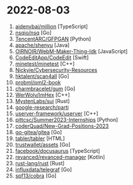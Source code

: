 # 2022-08-03

1. [aidenybai/million](https://github.com/aidenybai/million "Virtual DOM into the future! ✨🦁🚀✨") [TypeScript]
2. [nsqio/nsq](https://github.com/nsqio/nsq "A realtime distributed messaging platform") [Go]
3. [TencentARC/GFPGAN](https://github.com/TencentARC/GFPGAN "GFPGAN aims at developing Practical Algorithms for Real-world Face Restoration.") [Python]
4. [apache/shenyu](https://github.com/apache/shenyu "Apache ShenYu is a Java native API Gateway for service proxy, protocol conversion and API governance.") [Java]
5. [OIRNOIR/WebM-Maker-Thing-Idk](https://github.com/OIRNOIR/WebM-Maker-Thing-Idk "This is a simple tool to allow you to create WebM files with changing aspect ratios.") [JavaScript]
6. [CodeEditApp/CodeEdit](https://github.com/CodeEditApp/CodeEdit "CodeEdit App for macOS – Elevate your code editing experience. Open source, free forever.") [Swift]
7. [minetest/minetest](https://github.com/minetest/minetest "Minetest is an open source voxel game engine with easy modding and game creation") [C++]
8. [Nickyie/Cybersecurity-Resources](https://github.com/Nickyie/Cybersecurity-Resources "A Library of various cybersecurity resources") 
9. [hktalent/scan4all](https://github.com/hktalent/scan4all "Vulnerabilities Scan: 15000+PoCs; 20 kinds of application password crack; 7000+Web fingerprints; 146 protocols and 90000+ rules Port scanning; Fuzz, HW, awesome BugBounty...") [Go]
10. [probml/pml2-book](https://github.com/probml/pml2-book "Probabilistic Machine Learning: Advanced Topics") 
11. [charmbracelet/gum](https://github.com/charmbracelet/gum "A tool for glamorous shell scripts 🎀") [Go]
12. [WerWolv/ImHex](https://github.com/WerWolv/ImHex "🔍 A Hex Editor for Reverse Engineers, Programmers and people who value their retinas when working at 3 AM.") [C++]
13. [MystenLabs/sui](https://github.com/MystenLabs/sui "Sui, a next-generation smart contract platform with high throughput, low latency, and an asset-oriented programming model powered by the Move programming language") [Rust]
14. [google-research/parti](https://github.com/google-research/parti "") 
15. [userver-framework/userver](https://github.com/userver-framework/userver "The C++ Asynchronous Framework (beta)") [C++]
16. [pittcsc/Summer2023-Internships](https://github.com/pittcsc/Summer2023-Internships "Collection of Summer 2023 tech internships!") [Python]
17. [coderQuad/New-Grad-Positions-2023](https://github.com/coderQuad/New-Grad-Positions-2023 "A collection of New Grad full time roles in SWE, Quant, and PM.") 
18. [go-gitea/gitea](https://github.com/go-gitea/gitea "Git with a cup of tea, painless self-hosted git service") [Go]
19. [tabler/tabler](https://github.com/tabler/tabler "Tabler is free and open-source HTML Dashboard UI Kit built on Bootstrap") [HTML]
20. [trustwallet/assets](https://github.com/trustwallet/assets "A comprehensive, up-to-date collection of information about several thousands (!) of crypto tokens.") [Go]
21. [facebook/docusaurus](https://github.com/facebook/docusaurus "Easy to maintain open source documentation websites.") [TypeScript]
22. [revanced/revanced-manager](https://github.com/revanced/revanced-manager "💊 The official ReVanced Manager") [Kotlin]
23. [rust-lang/rust](https://github.com/rust-lang/rust "Empowering everyone to build reliable and efficient software.") [Rust]
24. [influxdata/telegraf](https://github.com/influxdata/telegraf "The plugin-driven server agent for collecting & reporting metrics.") [Go]
25. [spf13/cobra](https://github.com/spf13/cobra "A Commander for modern Go CLI interactions") [Go]
